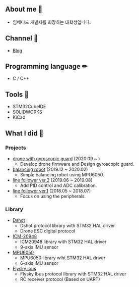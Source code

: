 ## About me 🐤
* 임베디드 개발자를 희망하는 대학생입니다. 

## Channel 🔔
- [Blog](https://mokhwasomssi.tistory.com/)

## Programming language ✏
* C / C++

## Tools 🔨
* STM32CubeIDE  
* SOLIDWORKS
* KiCad

## What I did 📝

### Projects 
* [drone with gyroscopic guard](https://github.com/mokhwasomssi/drone_with_gyroscopic_guard.git) (2020.09 ~ )
  - Develop drone firmware and Design gyroscopic guard.
* [balancing robot](https://github.com/mokhwasomssi/stm32_hal_balancing_bot.git) (2019.12 ~ 2020.02)
  - Simple balancing robot using MPU6050.
* [line follower ver.2](https://github.com/mokhwasomssi/stm32_hal_line_tracer.git) (2019.06 ~ 2019.08)
  - Add PID control and ADC calibration.
* [line follower ver.1](https://github.com/mokhwasomssi/stm32_spl_line_tracer.git) (2018.05 ~ 2018.07)
  - Focus on using the peripherals.

### Library
* [Dshot](https://github.com/mokhwasomssi/stm32_hal_dshot.git)
  - Dshot protocol library with STM32 HAL driver
  - Drone ESC digital protocol
* [ICM-20948](https://github.com/mokhwasomssi/stm32_hal_icm20948.git)
  - ICM20948 library with STM32 HAL driver
  - 9-axis IMU sensor
* [MPU6050](https://github.com/mokhwasomssi/stm32_hal_mpu6050.git)
  - MPU6050 library wiht STM32 HAL driver
  - 6-axis IMU sensor
* [Flysky ibus](https://github.com/mokhwasomssi/stm32_hal_flysky_ibus.git)
  - Flysky Ibus protocol library with STM32 HAL driver
  - RC receiver protocol (Based on UART)
